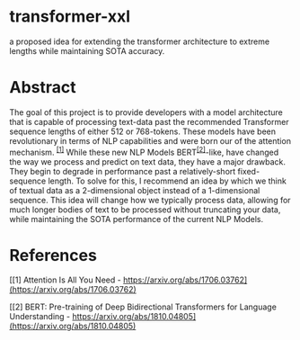# transformer-xxl
a proposed idea for extending the transformer architecture to extreme lengths while maintaining SOTA accuracy.

# Abstract
The goal of this project is to provide developers with a model architecture that is capable of processing text-data past the recommended Transformer sequence lengths of either 512 or 768-tokens. These models have been revolutionary in terms of NLP capabilities and were born our of the attention mechanism. <sup>[[1]](https://arxiv.org/abs/1706.03762)</sup>
While these new NLP Models BERT<sup>[[2]](https://arxiv.org/abs/1810.04805)</sup>-like, have changed the way we process and predict on text data, they have a major drawback. They begin to degrade in performance past a relatively-short fixed-sequence length. 
To solve for this, I recommend an idea by which we think of textual data as a 2-dimensional object instead of a 1-dimensional sequence. This idea will change how we typically process data, allowing for much longer bodies of text to be processed without truncating your data, while maintaining the SOTA performance of the current NLP Models.


# References
[[1] Attention Is All You Need - https://arxiv.org/abs/1706.03762](https://arxiv.org/abs/1706.03762)

[[2] BERT: Pre-training of Deep Bidirectional Transformers for Language Understanding - https://arxiv.org/abs/1810.04805](https://arxiv.org/abs/1810.04805)